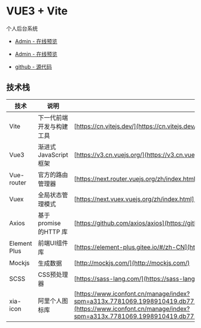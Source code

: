 <!--
 * @Author: 酱
 * @LastEditors: 酱
 * @Date: 2021-07-29 09:26:20
 * @LastEditTime: 2021-10-11 15:59:21
 * @Description: 
 * @FilePath: \xia-admin\README.MD
-->
# VUE3 +  Vite

个人后台系统
- [Admin - 在线预览](https://jiang-xia.gitee.io/#/dashboard/index)
- [Admin - 在线预览](https://gitee.com/jiang-xia/Jiang-Xia.github.io)

- [github - 源代码](https://github.com/Jiang-Xia/xia-admin)

## 技术栈

技术 | 说明 | 官网
----|----|----
Vite | 下一代前端开发与构建工具 | [https://cn.vitejs.dev/](https://cn.vitejs.dev/)
Vue3 | 渐进式JavaScript 框架 | [https://v3.cn.vuejs.org/](https://v3.cn.vuejs.org/guide/introduction.html)
Vue-router | 官方的路由管理器 | [https://next.router.vuejs.org/zh/index.html](https://next.router.vuejs.org/zh/index.html)
Vuex | 全局状态管理模式 | [https://next.vuex.vuejs.org/zh/index.html](https://next.vuex.vuejs.org/zh/index.html)
Axios | 基于promise 的HTTP 库 | [https://github.com/axios/axios](https://github.com/axios/axios)
Element Plus | 前端UI组件库 | [https://element-plus.gitee.io/#/zh-CN](https://element-plus.gitee.io/#/zh-CN)
Mockjs | 生成数据 | [http://mockjs.com/](http://mockjs.com/)
SCSS | CSS预处理器 | [https://sass-lang.com/](https://sass-lang.com/)
xia-icon | 阿里个人图标库 | [https://www.iconfont.cn/manage/index?spm=a313x.7781069.1998910419.db775f1f3&manage_type=myprojects&projectId=2534868&keyword=&project_type=&page=](https://www.iconfont.cn/manage/index?spm=a313x.7781069.1998910419.db775f1f3&manage_type=myprojects&projectId=2534868&keyword=&project_type=&page=)
